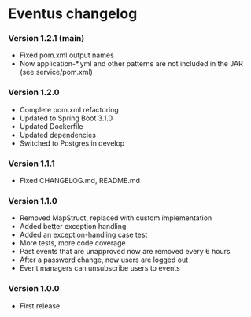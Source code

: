 # Eventus changelog

### Version 1.2.1 (main)
- Fixed pom.xml output names
- Now application-*.yml and other patterns are not included in the JAR (see service/pom.xml)

### Version 1.2.0
- Complete pom.xml refactoring
- Updated to Spring Boot 3.1.0
- Updated Dockerfile
- Updated dependencies
- Switched to Postgres in develop

### Version 1.1.1
- Fixed CHANGELOG.md, README.md

### Version 1.1.0
- Removed MapStruct, replaced with custom implementation
- Added better exception handling
- Added an exception-handling case test
- More tests, more code coverage
- Past events that are unapproved now are removed every 6 hours
- After a password change, now users are logged out
- Event managers can unsubscribe users to events

### Version 1.0.0
- First release